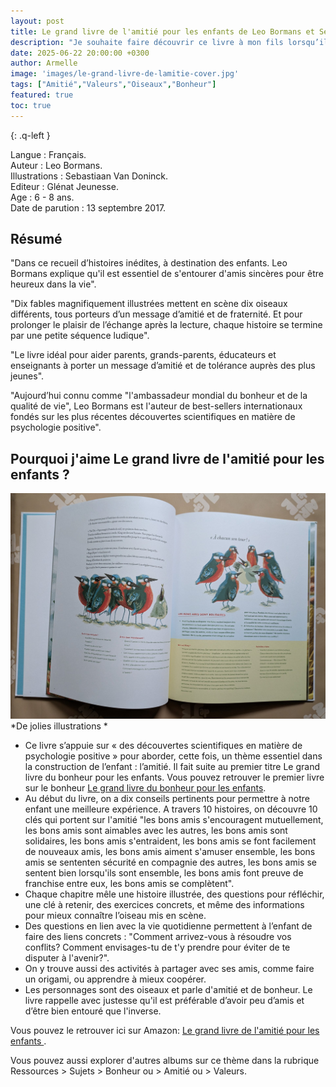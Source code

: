 ```yaml
---
layout: post
title: Le grand livre de l'amitié pour les enfants de Leo Bormans et Sebastiaan Van Doninck.
description: "Je souhaite faire découvrir ce livre à mon fils lorsqu’il sera un peu plus grand, car il propose une approche ludique et complète à propos de l'amitié."
date: 2025-06-22 20:00:00 +0300
author: Armelle
image: 'images/le-grand-livre-de-lamitie-cover.jpg'
tags: ["Amitié","Valeurs","Oiseaux","Bonheur"]
featured: true
toc: true
---
```


{: .q-left }

Langue : Français.    
Auteur : Leo Bormans.                                     
Illustrations : Sebastiaan Van Doninck.       
Editeur : Glénat Jeunesse.           
Age : 6 - 8 ans.          
Date de parution : 13 septembre 2017.   

## Résumé

"Dans ce recueil d’histoires inédites, à destination des enfants. Leo Bormans explique qu'il est essentiel de s'entourer d'amis sincères pour être heureux dans la vie".

"Dix fables magnifiquement illustrées mettent en scène dix oiseaux différents, tous porteurs d’un message d’amitié et de fraternité. Et pour prolonger le plaisir de l’échange après la lecture, chaque histoire se termine par une petite séquence ludique".

"Le livre idéal pour aider parents, grands-parents, éducateurs et enseignants à porter un message d’amitié et de tolérance auprès des plus jeunes".

"Aujourd’hui connu comme "l'ambassadeur mondial du bonheur et de la qualité de vie", Leo Bormans est l'auteur de best-sellers internationaux fondés sur les plus récentes découvertes scientifiques en matière de psychologie positive".

## Pourquoi j'aime Le grand livre de l'amitié pour les enfants ? 

![De jolies illustrations](images/le-grand-livre-de-lamitie-int.jpg)
*De jolies illustrations *
- Ce livre s’appuie sur « des découvertes scientifiques en matière de psychologie positive » pour aborder, cette fois, un thème essentiel dans la construction de l’enfant : l’amitié. Il fait suite au premier titre Le grand livre du bonheur pour les enfants. Vous pouvez retrouver le premier livre sur le bonheur [Le grand livre du bonheur pour les enfants](https://ludichou.com/le-grand-livre-du-bonheur-pour-les-enfants).
- Au début du livre, on a dix conseils pertinents pour permettre à notre enfant une meilleure expérience. A travers 10 histoires, on découvre 10 clés qui portent sur l'amitié "les bons amis s'encouragent mutuellement, les bons amis sont aimables avec les autres, les bons amis sont solidaires, les bons amis s'entraident, les bons amis se font facilement de nouveaux amis, les bons amis aiment s'amuser ensemble, les bons amis se sententen sécurité en compagnie des autres, les bons amis se sentent bien lorsqu'ils sont ensemble, les bons amis font preuve de franchise entre eux, les bons amis se complètent".
- Chaque chapitre mêle une histoire illustrée, des questions pour réfléchir, une clé à retenir, des exercices concrets, et même des informations pour mieux connaître l’oiseau mis en scène.
- Des questions en lien avec la vie quotidienne permettent à l’enfant de faire des liens concrets :
"Comment arrivez-vous à résoudre vos conflits? Comment envisages-tu de t'y prendre pour éviter de te disputer à l'avenir?". 
- On y trouve aussi des activités à partager avec ses amis, comme faire un origami, ou apprendre à mieux coopérer.
- Les personnages sont des oiseaux et parle d'amitié et de bonheur. Le livre rappelle avec justesse qu'il est préférable d’avoir peu d’amis et d’être bien entouré que l'inverse.

Vous pouvez le retrouver ici sur Amazon: [Le grand livre de l'amitié pour les enfants ](https://amzn.to/4f0mP1S). 

Vous pouvez aussi explorer d'autres albums sur ce thème dans la rubrique Ressources > Sujets > Bonheur ou > Amitié ou > Valeurs.
